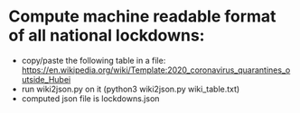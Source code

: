 # Compute machine readable format of all national lockdowns:
- copy/paste the following table in a file: https://en.wikipedia.org/wiki/Template:2020_coronavirus_quarantines_outside_Hubei
- run wiki2json.py on it (python3 wiki2json.py wiki_table.txt)
- computed json file is lockdowns.json
